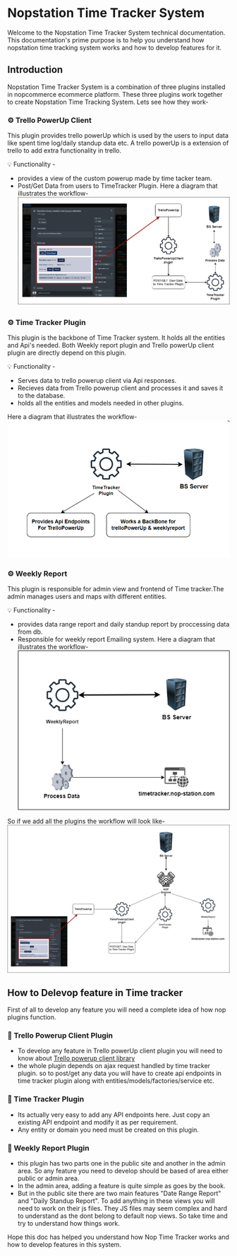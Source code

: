 # Nopstation Time Tracker System
Welcome to the Nopstation Time Tracker System technical documentation. This documentation's prime purpose is to help you understand how nopstation time tracking system works and how to develop features for it. 

## Introduction
Nopstation Time Tracker System is a combination of three plugins installed in nopcommerce ecommerce platform. These three plugins work together to create Nopstation Time Tracking System. Lets see how they work-

### ⚙️ Trello PowerUp Client
This plugin provides trello powerUp which is used by the users to input data like spent time log/daily standup data etc. A trello powerUp is a extension of trello to add extra functionality in trello.

💡 Functionality -
- provides a view of the custom powerup made by time tacker team.
- Post/Get Data from users to TimeTracker Plugin.
Here a diagram that illustrates the workflow-
![Sample Image](/assets/Trello%20PowerUpClientbg.png)

### ⚙️ Time Tracker Plugin
This plugin is the backbone of Time Tracker system. It holds all the entities and Api's needed. Both Weekly report plugin and Trello powerUp client plugin are directly depend on this  plugin.

💡 Functionality -
- Serves data to trello powerup client via Api responses.
- Recieves data from Trello powerup client and processes it and saves it to the database.
- holds all the entities and models needed in other plugins.

Here a diagram that illustrates the workflow-
![Sample Image](/assets/tt_workflow.png)


### ⚙️ Weekly Report
This plugin is responsible for admin view and frontend of Time tracker.The admin manages users and maps with different entities.  

💡 Functionality -
- provides data range report and daily standup report by proccessing data from db.
- Responsible for weekly report Emailing system.
Here a diagram that illustrates the workflow-
![Sample Image](/assets/weeklyReport.drawio.png )

So if we add all the plugins the workflow will look like-
![Sample Image](/assets/Total.jpg )

## How to Delevop feature in Time tracker
First of all to develop any feature you will need a complete idea of how nop plugins function.

### 🔧 Trello Powerup Client Plugin
- To develop any feature in Trello powerUp client plugin you will need to know about 
[Trello powerup client library](https://developer.atlassian.com/cloud/trello/power-ups/ )
- the whole plugin depends on ajax request handled by time tracker plugin. so to post/get any data you will have to create api endpoints in time tracker plugin along with entities/models/factories/service etc.

### 🔧 Time Tracker Plugin
- Its actually very easy to add any API  endpoints here. Just copy an existing API endpoint and modify it as per requirement.
- Any entity or domain you need must be created on this plugin.

### 🔧 Weekly Report Plugin
- this plugin has two parts one in the public site and another in the admin area. So any feature you need to develop should be based of area either public or admin area.
- In the admin area, adding a feature is quite simple as goes by the book.
- But in the public site there are two main features "Date Range Report" and "Daily Standup Report". To add anything in these views you will need to work on their js files. They JS files may seem complex and hard to understand as the dont belong to default nop views. So take time and try to understand how things work.

Hope this doc has helped you understand how Nop Time Tracker works and how to develop features in this system.
